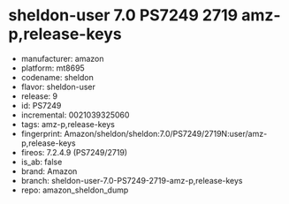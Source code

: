 # sheldon-user 7.0 PS7249 2719 amz-p,release-keys
- manufacturer: amazon
- platform: mt8695
- codename: sheldon
- flavor: sheldon-user
- release: 9
- id: PS7249
- incremental: 0021039325060
- tags: amz-p,release-keys
- fingerprint: Amazon/sheldon/sheldon:7.0/PS7249/2719N:user/amz-p,release-keys
- fireos: 7.2.4.9 (PS7249/2719)
- is_ab: false
- brand: Amazon
- branch: sheldon-user-7.0-PS7249-2719-amz-p,release-keys
- repo: amazon_sheldon_dump
